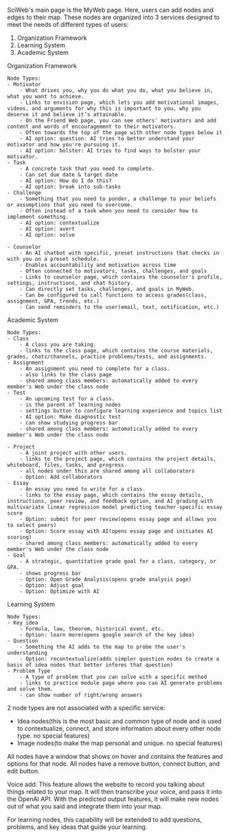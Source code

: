 SciWeb's main page is the MyWeb page. Here, users can add nodes and edges to their map.
These nodes are organized into 3 services designed to meet the needs of different types of users:

1. Organization Framework
2. Learning System
3. Academic System

Organization Framework

    Node Types:
    - Motivator
        - What drives you, why you do what you do, what you believe in, what you want to achieve.
        - Links to envision page, which lets you add motivational images, videos, and arguments for why this is important to you, why you deserve it and believe it’s attainable.
        - On the Friend Web page, you can see others' motivators and add content and words of encouragement to their motivators.
        - Often towards the top of the page with other node types below it
        - AI option: question: AI tries to better understand your motivator and how you're pursuing it.
        - AI option: bolster: AI tries to find ways to bolster your motivator.
    - Task
        - A concrete task that you need to complete.
        - Can set due date & target date
        - AI option: How do I do this?
        - AI option: break into sub-tasks
    - Challenge
        - Something that you need to ponder, a challenge to your beliefs or assumptions that you need to overcome.
        - Often instead of a task when you need to consider how to implement something.
        - AI option: contextualize
        - AI option: avert
        - AI option: solve

    - Counselor
        - An AI chatbot with specific, preset instructions that checks in with you on a preset schedule.
        - Enables accountability and motivation across time
        - Often connected to motivators, tasks, challenges, and goals
        - Links to counselor page, which contains the counselor's profile, settings, instructions, and chat history.
        - Can directly set tasks, challenges, and goals in MyWeb.
        - Can be configured to call functions to access grades(class, assignment, GPA, trends, etc.)
        - Can send reminders to the user(email, text, notification, etc.)

Academic System

    Node Types:
    - Class
        - A class you are taking.
        - links to the class page, which contains the course materials, grades, chats/channels, practice problems/tests, and assignments.
    - Assignment
        - An assignment you need to complete for a class.
        - also links to the class page
        - shared among class members: automatically added to every member's Web under the class node
    - Test
        - An upcoming test for a class.
        - is the parent of learning nodes
        - settings button to configure learning experience and topics list
        - AI option: Make diagnostic test
        - can show studying progress bar
        - shared among class members: automatically added to every member's Web under the class node

    - Project
        - A joint project with other users.
        - links to the project page, which contains the project details, whiteboard, files, tasks, and progress.
        - all nodes under this are shared among all collaborators
        - Option: Add collaborators
    - Essay
        - An essay you need to write for a class.
        - links to the essay page, which contains the essay details, instructions, peer review, and feedback option, and AI grading with multivariate linear regression model predicting teacher-specific essay score
        - Option: submit for peer review(opens essay page and allows you to select peers)
        - Option: Score essay with AI(opens essay page and initiates AI scoring)
        - shared among class members: automatically added to every member's Web under the class node
    - Goal
        - A strategic, quantitative grade goal for a class, category, or GPA.
        - shows progress bar
        - Option: Open Grade Analysis(opens grade analysis page)
        - Option: Adjust goal
        - Option: Optimize with AI

Learning System

    Node Types:
    - Key idea
        - Formula, law, theorem, historical event, etc.
        - Option: learn more(opens google search of the key idea)
    - Question
        - Something the AI adds to the map to probe the user's understanding
        - Option: recontextualize(adds simpler question nodes to create a basis of idea nodes that better informs that question)
    - Problem Type
        - A type of problem that you can solve with a specific method
        - links to practice module page where you can AI generate problems and solve them.
        - can show number of right/wrong answers




2 node types are not associated with a specific service:
- Idea nodes(this is the most basic and common type of node and is used to contextualize, connect, and store information about every other node type. no special features)
- Image nodes(to make the map personal and unique. no special features)

All nodes have a window that shows on hover and contains the features and options for that node.
All nodes have a remove button, connect button, and edit button.


Voice add:
This feature allows the website to record you talking about things related to your map. It will then transcribe your voice, and pass it into the OpenAI API. With the predicted output features, it will make new nodes out of what you said and integrate them into your map.

For learning nodes, this capability will be extended to add questions, problems, and key ideas that guide your learning.





